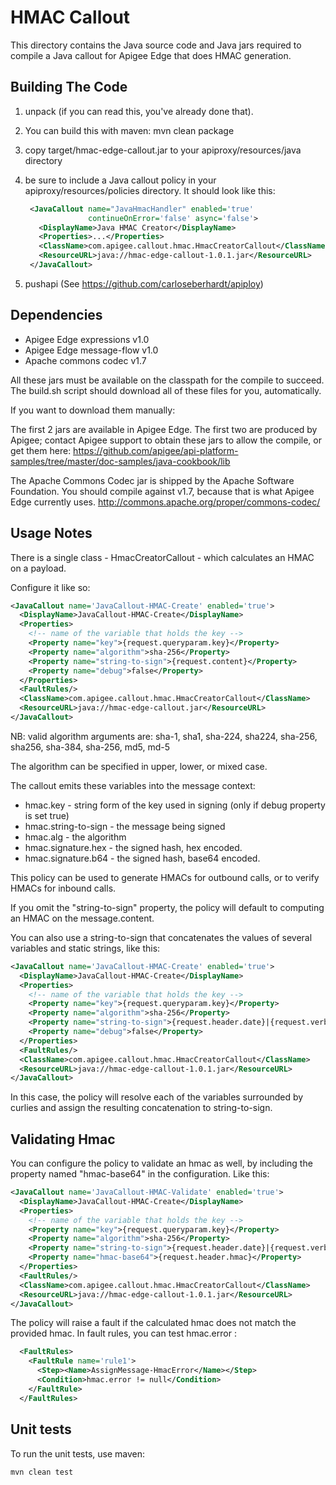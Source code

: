 # HMAC Callout

This directory contains the Java source code and Java jars required to
compile a Java callout for Apigee Edge that does HMAC generation.

## Building The Code

1. unpack (if you can read this, you've already done that).

2. You can build this with maven:  mvn clean package

3. copy target/hmac-edge-callout.jar to your apiproxy/resources/java directory

4. be sure to include a Java callout policy in your
   apiproxy/resources/policies directory. It should look like
   this:
   ```xml
    <JavaCallout name="JavaHmacHandler" enabled='true'
                 continueOnError='false' async='false'>
      <DisplayName>Java HMAC Creator</DisplayName>
      <Properties>...</Properties>
      <ClassName>com.apigee.callout.hmac.HmacCreatorCallout</ClassName>
      <ResourceURL>java://hmac-edge-callout-1.0.1.jar</ResourceURL>
    </JavaCallout>
   ```

5. pushapi (See https://github.com/carloseberhardt/apiploy)



## Dependencies

- Apigee Edge expressions v1.0
- Apigee Edge message-flow v1.0
- Apache commons codec v1.7


All these jars must be available on the classpath for the compile to
succeed.  The build.sh script should download all of these files for
you, automatically.

If you want to download them manually:

  The first 2 jars are available in Apigee Edge. The first two are
  produced by Apigee; contact Apigee support to obtain these jars to allow
  the compile, or get them here:
  https://github.com/apigee/api-platform-samples/tree/master/doc-samples/java-cookbook/lib

  The Apache Commons Codec jar is shipped by the Apache Software
  Foundation. You should compile against v1.7, because that is what
  Apigee Edge currently uses.
  http://commons.apache.org/proper/commons-codec/


## Usage Notes

There is a single class - HmacCreatorCallout - which calculates an HMAC on a payload.

Configure it like so:

```xml
<JavaCallout name='JavaCallout-HMAC-Create' enabled='true'>
  <DisplayName>JavaCallout-HMAC-Create</DisplayName>
  <Properties>
    <!-- name of the variable that holds the key -->
    <Property name="key">{request.queryparam.key}</Property>
    <Property name="algorithm">sha-256</Property>
    <Property name="string-to-sign">{request.content}</Property>
    <Property name="debug">false</Property>
  </Properties>
  <FaultRules/>
  <ClassName>com.apigee.callout.hmac.HmacCreatorCallout</ClassName>
  <ResourceURL>java://hmac-edge-callout.jar</ResourceURL>
</JavaCallout>
```

NB: valid algorithm arguments are:
sha-1, sha1, sha-224, sha224, sha-256, sha256, sha-384, sha-256, md5, md-5

The algorithm can be specified in upper, lower, or mixed case.


The callout emits these variables into the message context:

- hmac.key - string form of the key used in signing (only if debug property is set true)
- hmac.string-to-sign - the message being signed
- hmac.alg - the algorithm
- hmac.signature.hex - the signed hash, hex encoded.
- hmac.signature.b64 - the signed hash, base64 encoded.

This policy can be used to generate HMACs for outbound calls, or to verify HMACs for inbound calls.

If you omit the "string-to-sign" property, the policy will default to computing an HMAC on the message.content.


You can also use a string-to-sign that concatenates the values of
several variables and static strings, like this:

```xml
<JavaCallout name='JavaCallout-HMAC-Create' enabled='true'>
  <DisplayName>JavaCallout-HMAC-Create</DisplayName>
  <Properties>
    <!-- name of the variable that holds the key -->
    <Property name="key">{request.queryparam.key}</Property>
    <Property name="algorithm">sha-256</Property>
    <Property name="string-to-sign">{request.header.date}|{request.verb}|{request.header.host}|{message.uri}</Property>
    <Property name="debug">false</Property>
  </Properties>
  <FaultRules/>
  <ClassName>com.apigee.callout.hmac.HmacCreatorCallout</ClassName>
  <ResourceURL>java://hmac-edge-callout-1.0.1.jar</ResourceURL>
</JavaCallout>
```

In this case, the policy will resolve each of the variables surrounded by curlies and assign the resulting concatenation to string-to-sign.


## Validating Hmac

You can configure the policy to validate an hmac as well, by including the property named "hmac-base64" in the configuration. Like this:

```xml
<JavaCallout name='JavaCallout-HMAC-Validate' enabled='true'>
  <DisplayName>JavaCallout-HMAC-Create</DisplayName>
  <Properties>
    <!-- name of the variable that holds the key -->
    <Property name="key">{request.queryparam.key}</Property>
    <Property name="algorithm">sha-256</Property>
    <Property name="string-to-sign">{request.header.date}|{request.verb}|{request.header.host}|{message.uri}</Property>
    <Property name="hmac-base64">{request.header.hmac}</Property>
  </Properties>
  <FaultRules/>
  <ClassName>com.apigee.callout.hmac.HmacCreatorCallout</ClassName>
  <ResourceURL>java://hmac-edge-callout-1.0.1.jar</ResourceURL>
</JavaCallout>
```

The policy will raise a fault if the calculated hmac does not match the
provided hmac.  In fault rules, you can test hmac.error :

```xml
  <FaultRules>
    <FaultRule name='rule1'>
      <Step><Name>AssignMessage-HmacError</Name></Step>
      <Condition>hmac.error != null</Condition>
    </FaultRule>
  </FaultRules>
```


## Unit tests

To run the unit tests, use maven:

```
mvn clean test
```


